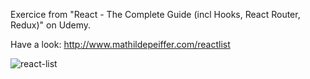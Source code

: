Exercice from "React - The Complete Guide (incl Hooks, React Router, Redux)" on Udemy.

Have a look: http://www.mathildepeiffer.com/reactlist

![react-list](https://user-images.githubusercontent.com/86634734/135740237-2b2853a9-4cfc-4d8a-8d0d-e2aebeaa3bf6.png)











